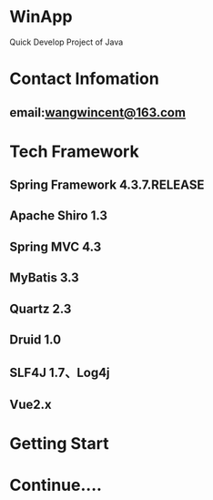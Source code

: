 # WinApp
Quick Develop Project of Java 

# Contact Infomation
## email:wangwincent@163.com


# Tech Framework

## Spring Framework 4.3.7.RELEASE
## Apache Shiro 1.3
## Spring MVC 4.3
## MyBatis 3.3
## Quartz 2.3
## Druid 1.0
## SLF4J 1.7、Log4j
## Vue2.x

# Getting Start




# Continue....
